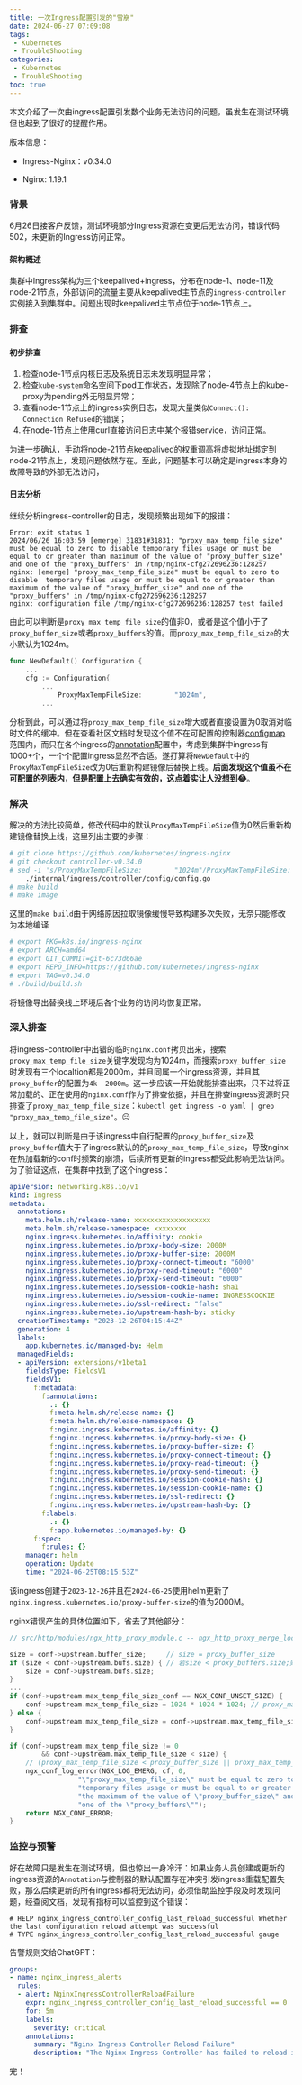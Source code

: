 ```yaml
---
title: 一次Ingress配置引发的"雪崩"
date: 2024-06-27 07:09:08
tags:
 - Kubernetes
 - TroubleShooting
categories:
 - Kubernetes
 - TroubleShooting
toc: true
---
```


本文介绍了一次由ingress配置引发数个业务无法访问的问题，虽发生在测试环境但也起到了很好的提醒作用。

<!--more-->

版本信息：

- Ingress-Nginx：v0.34.0

- Nginx: 1.19.1

  

### 背景

6月26日接客户反馈，测试环境部分Ingress资源在变更后无法访问，错误代码502，未更新的Ingress访问正常。

#### 架构概述

集群中Ingress架构为三个keepalived+ingress，分布在node-1、node-11及node-21节点，外部访问的流量主要从keepalived主节点的`ingress-controller`实例接入到集群中。问题出现时keepalived主节点位于node-1节点上。



### 排查

#### 初步排查

1. 检查node-1节点内核日志及系统日志未发现明显异常；
2. 检查`kube-system`命名空间下pod工作状态，发现除了node-4节点上的kube-proxy为pending外无明显异常；
3. 查看node-1节点上的ingress实例日志，发现大量类似`Connect(): Connection Refused`的错误；
4. 在node-1节点上使用curl直接访问日志中某个报错service，访问正常。

为进一步确认，手动将node-21节点keepalived的权重调高将虚拟地址绑定到node-21节点上，发现问题依然存在。至此，问题基本可以确定是ingress本身的故障导致的外部无法访问，



#### 日志分析

继续分析ingress-controller的日志，发现频繁出现如下的报错：

```nginx
Error: exit status 1
2024/06/26 16:03:59 [emerge] 31831#31831: "proxy_max_temp_file_size" must be equal to zero to disable temporary files usage or must be equal to or greater than maximum of the value of "proxy_buffer_size" and one of the "proxy_buffers" in /tmp/nginx-cfg272696236:128257
nginx: [emerge] "proxy_max_temp_file_size" must be equal to zero to disable  temporary files usage or must be equal to or greater than maximum of the value of "proxy_buffer_size" and one of the "proxy_buffers" in /tmp/nginx-cfg272696236:128257
nginx: configuration file /tmp/nginx-cfg272696236:128257 test failed
```

由此可以判断是`proxy_max_temp_file_size`的值非0，或者是这个值小于了`proxy_buffer_size`或者`proxy_buffers`的值。而`proxy_max_temp_file_size`的大小默认为1024m。

```go
func NewDefault() Configuration {
	...
	cfg := Configuration{
		...
			ProxyMaxTempFileSize:        "1024m",
		...
```

分析到此，可以通过将`proxy_max_temp_file_size`增大或者直接设置为0取消对临时文件的缓冲。但在查看社区文档时发现这个值不在可配置的控制器[configmap](https://kubernetes.github.io/ingress-nginx/user-guide/nginx-configuration/configmap/#configmaps)范围内，而只在各个ingress的[annotation](https://kubernetes.github.io/ingress-nginx/user-guide/nginx-configuration/annotations/#proxy-max-temp-file-size)配置中，考虑到集群中ingress有1000+个，一个个配置ingress显然不合适。遂打算将`NewDefault`中的`ProxyMaxTempFileSize`改为0后重新构建镜像后替换上线。**后面发现这个值虽不在可配置的列表内，但是配置上去确实有效的，这点着实让人没想到😂**。



### 解决

解决的方法比较简单，修改代码中的默认`ProxyMaxTempFileSize`值为0然后重新构建镜像替换上线，这里列出主要的步骤：

```bash
# git clone https://github.com/kubernetes/ingress-nginx 
# git checkout controller-v0.34.0
# sed -i 's/ProxyMaxTempFileSize:        "1024m"/ProxyMaxTempFileSize:        "0"/g'  \
	./internal/ingress/controller/config/config.go
# make build
# make image
```

这里的`make build`由于网络原因拉取镜像缓慢导致构建多次失败，无奈只能修改为本地编译

```bash
# export PKG=k8s.io/ingress-nginx
# export ARCH=amd64
# export GIT_COMMIT=git-6c73d66ae
# export REPO_INFO=https://github.com/kubernetes/ingress-nginx
# export TAG=v0.34.0
# ./build/build.sh
```

将镜像导出替换线上环境后各个业务的访问均恢复正常。



### 深入排查

将ingress-controller中出错的临时`nginx.conf`拷贝出来，搜索`proxy_max_temp_file_size`关键字发现均为1024m，而搜索`proxy_buffer_size`时发现有三个localtion都是2000m，并且同属一个ingress资源，并且其`proxy_buffer`的配置为`4k  2000m`。这一步应该一开始就能排查出来，只不过将正常加载的、正在使用的`nginx.conf`作为了排查依据，并且在排查ingress资源时只排查了`proxy_max_temp_file_size`：`kubectl get ingress -o yaml | grep "proxy_max_temp_file_size"`。😑

以上，就可以判断是由于该ingress中自行配置的`proxy_buffer_size`及`proxy_buffer`值大于了ingress默认的的`proxy_max_temp_file_size`，导致nginx在热加载新的conf时频繁的崩溃，后续所有更新的ingress都受此影响无法访问。为了验证这点，在集群中找到了这个ingress：

```yaml
apiVersion: networking.k8s.io/v1
kind: Ingress
metadata:
  annotations:
    meta.helm.sh/release-name: xxxxxxxxxxxxxxxxxxx
    meta.helm.sh/release-namespace: xxxxxxxx
    nginx.ingress.kubernetes.io/affinity: cookie
    nginx.ingress.kubernetes.io/proxy-body-size: 2000M
    nginx.ingress.kubernetes.io/proxy-buffer-size: 2000M
    nginx.ingress.kubernetes.io/proxy-connect-timeout: "6000"
    nginx.ingress.kubernetes.io/proxy-read-timeout: "6000"
    nginx.ingress.kubernetes.io/proxy-send-timeout: "6000"
    nginx.ingress.kubernetes.io/session-cookie-hash: sha1
    nginx.ingress.kubernetes.io/session-cookie-name: INGRESSCOOKIE
    nginx.ingress.kubernetes.io/ssl-redirect: "false"
    nginx.ingress.kubernetes.io/upstream-hash-by: sticky
  creationTimestamp: "2023-12-26T04:15:44Z"
  generation: 4
  labels:
    app.kubernetes.io/managed-by: Helm
  managedFields:
  - apiVersion: extensions/v1beta1
    fieldsType: FieldsV1
    fieldsV1:
      f:metadata:
        f:annotations:
          .: {}
          f:meta.helm.sh/release-name: {}
          f:meta.helm.sh/release-namespace: {}
          f:nginx.ingress.kubernetes.io/affinity: {}
          f:nginx.ingress.kubernetes.io/proxy-body-size: {}
          f:nginx.ingress.kubernetes.io/proxy-buffer-size: {}
          f:nginx.ingress.kubernetes.io/proxy-connect-timeout: {}
          f:nginx.ingress.kubernetes.io/proxy-read-timeout: {}
          f:nginx.ingress.kubernetes.io/proxy-send-timeout: {}
          f:nginx.ingress.kubernetes.io/session-cookie-hash: {}
          f:nginx.ingress.kubernetes.io/session-cookie-name: {}
          f:nginx.ingress.kubernetes.io/ssl-redirect: {}
          f:nginx.ingress.kubernetes.io/upstream-hash-by: {}
        f:labels:
          .: {}
          f:app.kubernetes.io/managed-by: {}
      f:spec:
        f:rules: {}
    manager: helm
    operation: Update
    time: "2024-06-25T08:15:53Z"
```

该ingress创建于`2023-12-26`并且在`2024-06-25`使用helm更新了`nginx.ingress.kubernetes.io/proxy-buffer-size`的值为2000M。

nginx错误产生的具体位置如下，省去了其他部分：

```c
// src/http/modules/ngx_http_proxy_module.c -- ngx_http_proxy_merge_loc_conf

size = conf->upstream.buffer_size;     // size = proxy_buffer_size
if (size < conf->upstream.bufs.size) { // 若size < proxy_buffers.size;则size = proxy_buffers.size
	size = conf->upstream.bufs.size;
}
...
if (conf->upstream.max_temp_file_size_conf == NGX_CONF_UNSET_SIZE) {
	conf->upstream.max_temp_file_size = 1024 * 1024 * 1024; // proxy_max_temp_file_size 未显式设置时为1G
} else {
	conf->upstream.max_temp_file_size = conf->upstream.max_temp_file_size_conf;
}

if (conf->upstream.max_temp_file_size != 0
        && conf->upstream.max_temp_file_size < size) {  
    // (proxy_max_temp_file_size < proxy_buffer_size || proxy_max_temp_file_size < proxy_buffers.size)nginx崩溃
	ngx_conf_log_error(NGX_LOG_EMERG, cf, 0,
	             "\"proxy_max_temp_file_size\" must be equal to zero to disable "
	             "temporary files usage or must be equal to or greater than "
	             "the maximum of the value of \"proxy_buffer_size\" and "
	             "one of the \"proxy_buffers\"");
	return NGX_CONF_ERROR;
}
```



### 监控与预警

好在故障只是发生在测试环境，但也惊出一身冷汗：如果业务人员创建或更新的ingress资源的`Annotation`与控制器的默认配置存在冲突引发ingress重载配置失败，那么后续更新的所有ingress都将无法访问，必须借助监控手段及时发现问题，经查阅文档，发现有指标可以监控到这个错误：

```
# HELP nginx_ingress_controller_config_last_reload_successful Whether the last configuration reload attempt was successful
# TYPE nginx_ingress_controller_config_last_reload_successful gauge
```

告警规则交给ChatGPT：

```yaml
groups:
- name: nginx_ingress_alerts
  rules:
  - alert: NginxIngressControllerReloadFailure
    expr: nginx_ingress_controller_config_last_reload_successful == 0
    for: 5m
    labels:
      severity: critical
    annotations:
      summary: "Nginx Ingress Controller Reload Failure"
      description: "The Nginx Ingress Controller has failed to reload its configuration. (instance {{ $labels.instance }})"
```
完！
